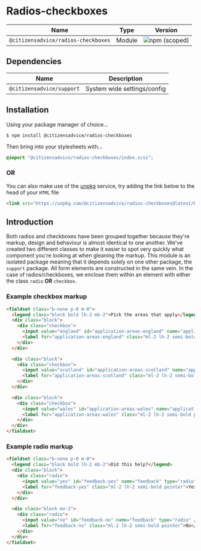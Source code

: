 # Radios-checkboxes

| Name                                | Type   | Version                                                                             |
|-------------------------------------|--------|-------------------------------------------------------------------------------------|
| `@citizensadvice/radios-checkboxes` | Module | ![npm (scoped)](https://img.shields.io/npm/v/@citizensadvice/radios-checkboxes.svg) |

## Dependencies

| Name                      | Description                 |
|---------------------------|-----------------------------|
| `@citizensadvice/support` | System wide settings/config |

## Installation
Using your package manager of choice...

```shell
$ npm install @citizensadvice/radios-checkboxes
```

Then bring into your stylesheets with...

```scss
@import "@citizensadvice/radios-checkboxes/index.scss";
```

### OR

You can also make use of the [unpkg](https://unpkg.com) service, try adding the link below to the head of your `HTML` file
```html
<link src="https://unpkg.com/@citizensadvice/radios-checkboxes@latest/build/radios-checkboxes.css" />
```

## Introduction

Both radios and checkboxes have been grouped together because they're markup, design and behaviour is almost identical to one another.
We've created two different classes to make it easier to spot very quickly what component you're looking at when gleaning the markup.
This module is an isolated package meaning that it depends solely on one other package, the `support` package.
All form elements are constructed in the same vein. In the case of radios/checkboxes, we enclose them within an element with either the class `radio` **OR** `checkbox`.

### Example checkbox markup

```HTML
<fieldset class="b-none p-0 m-0">
  <legend class="block bold lh-2 mb-2">Pick the areas that apply</legend>
  <div class="block">
    <div class="checkbox">
      <input value="england" id="application-areas-england" name="application-areas" type="checkbox" />
      <label for="application-areas-england" class="ml-2 lh-2 semi-bold pointer">England</label>
    </div>
  </div>

  <div class="block">
    <div class="checkbox">
      <input value="scotland" id="application-areas-scotland" name="application-areas" type="checkbox" />
      <label for="application-areas-scotland" class="ml-2 lh-2 semi-bold pointer">Scotland</label>
    </div>
  </div>

  <div class="block">
    <div class="checkbox">
      <input value="wales" id="application-areas-wales" name="application-areas" type="checkbox" />
      <label for="application-areas-wales" class="ml-2 lh-2 semi-bold pointer">Wales</label>
    </div>
  </div>
</fieldset>
```

### Example radio markup

```HTML
<fieldset class="b-none p-0 m-0">
  <legend class="block bold lh-2 mb-2">Did this help?</legend>
  <div class="block">
    <div class="radio">
      <input value="yes" id="feedback-yes" name="feedback" type="radio" />
      <label for="feedback-yes" class="ml-2 lh-2 semi-bold pointer">Yes</label>
    </div>
  </div>

  <div class="block mv-2">
    <div class="radio">
      <input value="no" id="feedback-no" name="feedback" type="radio" />
      <label for="feedback-no" class="ml-2 lh-2 semi-bold pointer">No</label>
    </div>
  </div>
</fieldset>
```